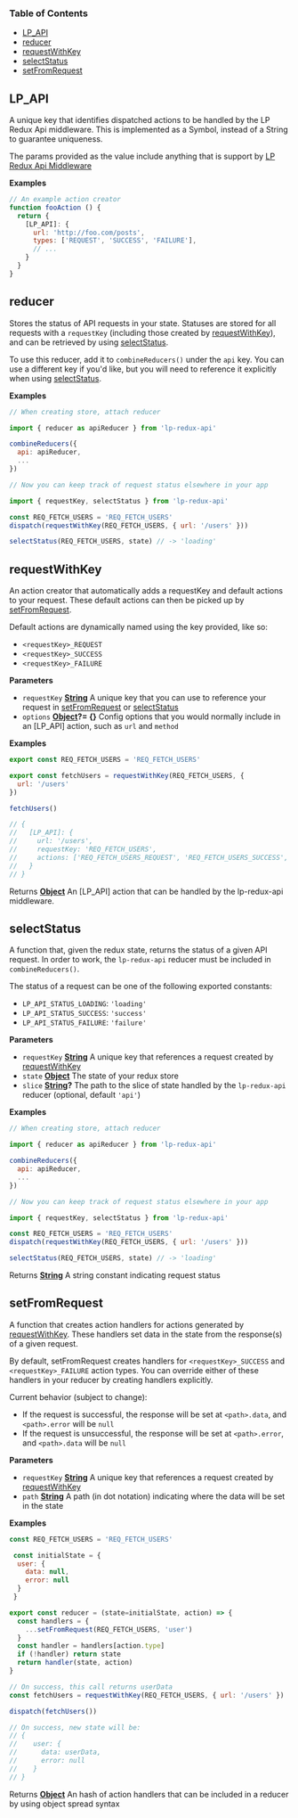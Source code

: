 <!-- Generated by documentation.js. Update this documentation by updating the source code. -->

### Table of Contents

-   [LP_API](#lp_api)
-   [reducer](#reducer)
-   [requestWithKey](#requestwithkey)
-   [selectStatus](#selectstatus)
-   [setFromRequest](#setfromrequest)

## LP_API

A unique key that identifies dispatched actions to be handled by the LP
Redux Api middleware. This is implemented as a Symbol, instead of a String
to guarantee uniqueness.

The params provided as the value include anything that is support by
[LP Redux Api Middleware](Middlware)

**Examples**

```javascript
// An example action creator
function fooAction () {
  return {
    [LP_API]: {
      url: 'http://foo.com/posts',
      types: ['REQUEST', 'SUCCESS', 'FAILURE'],
      // ...
    }
  }
}
```

## reducer

Stores the status of API requests in your state.
Statuses are stored for all requests with a `requestKey` (including those created by [requestWithKey](#requestwithkey)),
and can be retrieved by using [selectStatus](#selectstatus).

To use this reducer, add it to `combineReducers()` under the `api` key. You can use a different key if you'd like,
but you will need to reference it explicitly when using [selectStatus](#selectstatus).

**Examples**

```javascript
// When creating store, attach reducer

import { reducer as apiReducer } from 'lp-redux-api'

combineReducers({ 
  api: apiReducer,
  ...
})

// Now you can keep track of request status elsewhere in your app

import { requestKey, selectStatus } from 'lp-redux-api'

const REQ_FETCH_USERS = 'REQ_FETCH_USERS'
dispatch(requestWithKey(REQ_FETCH_USERS, { url: '/users' }))

selectStatus(REQ_FETCH_USERS, state) // -> 'loading'
```

## requestWithKey

An action creator that automatically adds a requestKey and default actions to your request.
These default actions can then be picked up by [setFromRequest](#setfromrequest).

Default actions are dynamically named using the key provided, like so:

-   `<requestKey>_REQUEST`
-   `<requestKey>_SUCCESS`
-   `<requestKey>_FAILURE`

**Parameters**

-   `requestKey` **[String](https://developer.mozilla.org/en-US/docs/Web/JavaScript/Reference/Global_Objects/String)** A unique key that you can use to reference your request in [setFromRequest](#setfromrequest) or [selectStatus](#selectstatus)
-   `options` **[Object](https://developer.mozilla.org/en-US/docs/Web/JavaScript/Reference/Global_Objects/Object)?= {}** Config options that you would normally include in an [LP_API] action, such as `url` and `method`

**Examples**

```javascript
export const REQ_FETCH_USERS = 'REQ_FETCH_USERS'

export const fetchUsers = requestWithKey(REQ_FETCH_USERS, {
  url: '/users'
})

fetchUsers()

// {
//   [LP_API]: {
//     url: '/users',
//     requestKey: 'REQ_FETCH_USERS',
//     actions: ['REQ_FETCH_USERS_REQUEST', 'REQ_FETCH_USERS_SUCCESS', 'REQ_FETCH_USERS_FAILURE']
//   }
// }
```

Returns **[Object](https://developer.mozilla.org/en-US/docs/Web/JavaScript/Reference/Global_Objects/Object)** An [LP_API] action that can be handled by the lp-redux-api middleware.

## selectStatus

A function that, given the redux state, returns the status of a given API request. 
In order to work, the `lp-redux-api` reducer must be included in `combineReducers()`.

The status of a request can be one of the following exported constants:

-   `LP_API_STATUS_LOADING`: `'loading'`
-   `LP_API_STATUS_SUCCESS`: `'success'`
-   `LP_API_STATUS_FAILURE`: `'failure'`

**Parameters**

-   `requestKey` **[String](https://developer.mozilla.org/en-US/docs/Web/JavaScript/Reference/Global_Objects/String)** A unique key that references a request created by [requestWithKey](#requestwithkey)
-   `state` **[Object](https://developer.mozilla.org/en-US/docs/Web/JavaScript/Reference/Global_Objects/Object)** The state of your redux store
-   `slice` **[String](https://developer.mozilla.org/en-US/docs/Web/JavaScript/Reference/Global_Objects/String)?** The path to the slice of state handled by the `lp-redux-api` reducer (optional, default `'api'`)

**Examples**

```javascript
// When creating store, attach reducer

import { reducer as apiReducer } from 'lp-redux-api'

combineReducers({ 
  api: apiReducer,
  ...
})

// Now you can keep track of request status elsewhere in your app

import { requestKey, selectStatus } from 'lp-redux-api'

const REQ_FETCH_USERS = 'REQ_FETCH_USERS'
dispatch(requestWithKey(REQ_FETCH_USERS, { url: '/users' }))

selectStatus(REQ_FETCH_USERS, state) // -> 'loading'
```

Returns **[String](https://developer.mozilla.org/en-US/docs/Web/JavaScript/Reference/Global_Objects/String)** A string constant indicating request status

## setFromRequest

A function that creates action handlers for actions generated by [requestWithKey](#requestwithkey).
These handlers set data in the state from the response(s) of a given request.

By default, setFromRequest creates handlers for `<requestKey>_SUCCESS` and `<requestKey>_FAILURE` action types.
You can override either of these handlers in your reducer by creating handlers explicitly.

Current behavior (subject to change):

-   If the request is successful, the response will be set at `<path>.data`, and `<path>.error` will be `null`
-   If the request is unsuccessful, the response will be set at `<path>.error`, and `<path>.data` will be `null`

**Parameters**

-   `requestKey` **[String](https://developer.mozilla.org/en-US/docs/Web/JavaScript/Reference/Global_Objects/String)** A unique key that references a request created by [requestWithKey](#requestwithkey)
-   `path` **[String](https://developer.mozilla.org/en-US/docs/Web/JavaScript/Reference/Global_Objects/String)** A path (in dot notation) indicating where the data will be set in the state

**Examples**

```javascript
const REQ_FETCH_USERS = 'REQ_FETCH_USERS'

 const initialState = {
  user: {
    data: null,
    error: null
  }
 }

export const reducer = (state=initialState, action) => {
  const handlers = {
    ...setFromRequest(REQ_FETCH_USERS, 'user')
  }
  const handler = handlers[action.type]
  if (!handler) return state
  return handler(state, action)
}

// On success, this call returns userData
const fetchUsers = requestWithKey(REQ_FETCH_USERS, { url: '/users' })

dispatch(fetchUsers()) 

// On success, new state will be:
// {
//    user: {
//      data: userData,
//      error: null
//    } 
// }
```

Returns **[Object](https://developer.mozilla.org/en-US/docs/Web/JavaScript/Reference/Global_Objects/Object)** An hash of action handlers that can be included in a reducer by using object spread syntax
